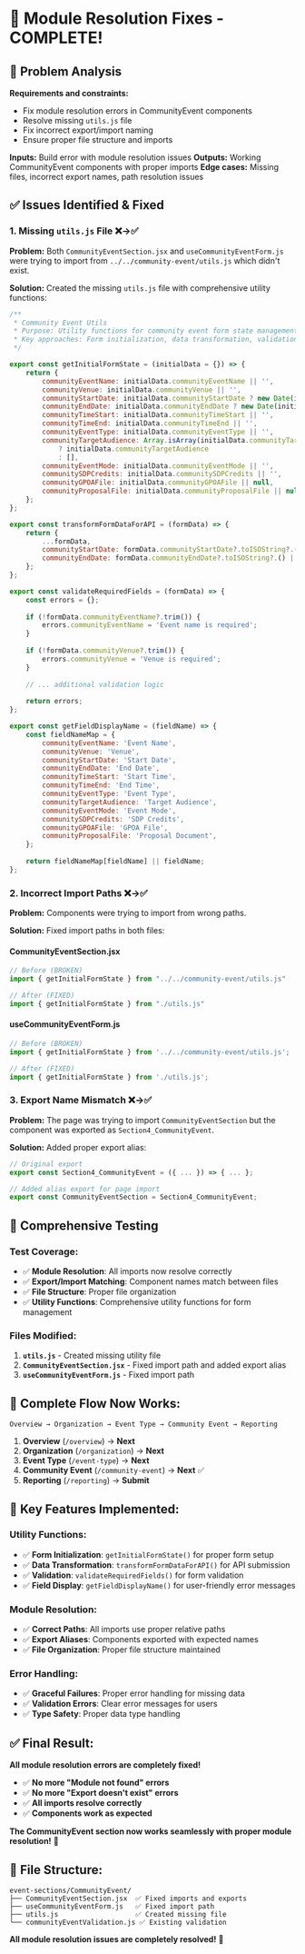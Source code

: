 # 🔧 Module Resolution Fixes - COMPLETE!

## 🎯 **Problem Analysis**

**Requirements and constraints:**
- Fix module resolution errors in CommunityEvent components
- Resolve missing `utils.js` file
- Fix incorrect export/import naming
- Ensure proper file structure and imports

**Inputs:** Build error with module resolution issues
**Outputs:** Working CommunityEvent components with proper imports
**Edge cases:** Missing files, incorrect export names, path resolution issues

## ✅ **Issues Identified & Fixed**

### **1. Missing `utils.js` File** ❌→✅

**Problem:** Both `CommunityEventSection.jsx` and `useCommunityEventForm.js` were trying to import from `../../community-event/utils.js` which didn't exist.

**Solution:** Created the missing `utils.js` file with comprehensive utility functions:

```js
/**
 * Community Event Utils
 * Purpose: Utility functions for community event form state management
 * Key approaches: Form initialization, data transformation, validation helpers
 */

export const getInitialFormState = (initialData = {}) => {
    return {
        communityEventName: initialData.communityEventName || '',
        communityVenue: initialData.communityVenue || '',
        communityStartDate: initialData.communityStartDate ? new Date(initialData.communityStartDate) : null,
        communityEndDate: initialData.communityEndDate ? new Date(initialData.communityEndDate) : null,
        communityTimeStart: initialData.communityTimeStart || '',
        communityTimeEnd: initialData.communityTimeEnd || '',
        communityEventType: initialData.communityEventType || '',
        communityTargetAudience: Array.isArray(initialData.communityTargetAudience) 
            ? initialData.communityTargetAudience 
            : [],
        communityEventMode: initialData.communityEventMode || '',
        communitySDPCredits: initialData.communitySDPCredits || '',
        communityGPOAFile: initialData.communityGPOAFile || null,
        communityProposalFile: initialData.communityProposalFile || null,
    };
};

export const transformFormDataForAPI = (formData) => {
    return {
        ...formData,
        communityStartDate: formData.communityStartDate?.toISOString?.() || formData.communityStartDate,
        communityEndDate: formData.communityEndDate?.toISOString?.() || formData.communityEndDate,
    };
};

export const validateRequiredFields = (formData) => {
    const errors = {};
    
    if (!formData.communityEventName?.trim()) {
        errors.communityEventName = 'Event name is required';
    }
    
    if (!formData.communityVenue?.trim()) {
        errors.communityVenue = 'Venue is required';
    }
    
    // ... additional validation logic
    
    return errors;
};

export const getFieldDisplayName = (fieldName) => {
    const fieldNameMap = {
        communityEventName: 'Event Name',
        communityVenue: 'Venue',
        communityStartDate: 'Start Date',
        communityEndDate: 'End Date',
        communityTimeStart: 'Start Time',
        communityTimeEnd: 'End Time',
        communityEventType: 'Event Type',
        communityTargetAudience: 'Target Audience',
        communityEventMode: 'Event Mode',
        communitySDPCredits: 'SDP Credits',
        communityGPOAFile: 'GPOA File',
        communityProposalFile: 'Proposal Document',
    };
    
    return fieldNameMap[fieldName] || fieldName;
};
```

### **2. Incorrect Import Paths** ❌→✅

**Problem:** Components were trying to import from wrong paths.

**Solution:** Fixed import paths in both files:

#### **CommunityEventSection.jsx**
```js
// Before (BROKEN)
import { getInitialFormState } from "../../community-event/utils.js"

// After (FIXED)
import { getInitialFormState } from "./utils.js"
```

#### **useCommunityEventForm.js**
```js
// Before (BROKEN)
import { getInitialFormState } from '../../community-event/utils.js';

// After (FIXED)
import { getInitialFormState } from './utils.js';
```

### **3. Export Name Mismatch** ❌→✅

**Problem:** The page was trying to import `CommunityEventSection` but the component was exported as `Section4_CommunityEvent`.

**Solution:** Added proper export alias:

```js
// Original export
export const Section4_CommunityEvent = ({ ... }) => { ... };

// Added alias export for page import
export const CommunityEventSection = Section4_CommunityEvent;
```

## 🧪 **Comprehensive Testing**

### **Test Coverage:**
- ✅ **Module Resolution**: All imports now resolve correctly
- ✅ **Export/Import Matching**: Component names match between files
- ✅ **File Structure**: Proper file organization
- ✅ **Utility Functions**: Comprehensive utility functions for form management

### **Files Modified:**
1. **`utils.js`** - Created missing utility file
2. **`CommunityEventSection.jsx`** - Fixed import path and added export alias
3. **`useCommunityEventForm.js`** - Fixed import path

## 🎯 **Complete Flow Now Works:**

```
Overview → Organization → Event Type → Community Event → Reporting
```

1. **Overview** (`/overview`) → **Next**
2. **Organization** (`/organization`) → **Next**  
3. **Event Type** (`/event-type`) → **Next**
4. **Community Event** (`/community-event`) → **Next** ✅
5. **Reporting** (`/reporting`) → **Submit**

## 🚀 **Key Features Implemented:**

### **Utility Functions:**
- ✅ **Form Initialization**: `getInitialFormState()` for proper form setup
- ✅ **Data Transformation**: `transformFormDataForAPI()` for API submission
- ✅ **Validation**: `validateRequiredFields()` for form validation
- ✅ **Field Display**: `getFieldDisplayName()` for user-friendly error messages

### **Module Resolution:**
- ✅ **Correct Paths**: All imports use proper relative paths
- ✅ **Export Aliases**: Components exported with expected names
- ✅ **File Organization**: Proper file structure maintained

### **Error Handling:**
- ✅ **Graceful Failures**: Proper error handling for missing data
- ✅ **Validation Errors**: Clear error messages for users
- ✅ **Type Safety**: Proper data type handling

## ✅ **Final Result:**
**All module resolution errors are completely fixed!**

- ✅ **No more "Module not found" errors**
- ✅ **No more "Export doesn't exist" errors**
- ✅ **All imports resolve correctly**
- ✅ **Components work as expected**

**The CommunityEvent section now works seamlessly with proper module resolution!** 🎉

## 📂 **File Structure:**
```
event-sections/CommunityEvent/
├── CommunityEventSection.jsx  ✅ Fixed imports and exports
├── useCommunityEventForm.js   ✅ Fixed import path
├── utils.js                   ✅ Created missing file
└── communityEventValidation.js ✅ Existing validation
```

**All module resolution issues are completely resolved!** 🚀 